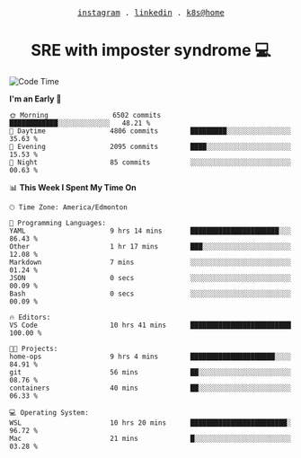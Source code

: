 <p align="center">
  <samp>
    <a href="https://www.instagram.com/lildrunkensmurf/">instagram</a> .
    <a href="https://www.linkedin.com/in/joryirving/">linkedin</a> .
    <a href="https://github.com/joryirving/home-ops">k8s@home</a>
  </samp>
</p>

<h1 align="center">
  SRE with imposter syndrome 💻
</h1>

<!--START_SECTION:waka-->
![Code Time](http://img.shields.io/badge/Code%20Time-234%20hrs%2041%20mins-blue)

**I'm an Early 🐤** 

```text
🌞 Morning                6502 commits        ████████████░░░░░░░░░░░░░   48.21 % 
🌆 Daytime                4806 commits        █████████░░░░░░░░░░░░░░░░   35.63 % 
🌃 Evening                2095 commits        ████░░░░░░░░░░░░░░░░░░░░░   15.53 % 
🌙 Night                  85 commits          ░░░░░░░░░░░░░░░░░░░░░░░░░   00.63 % 
```


📊 **This Week I Spent My Time On** 

```text
🕑︎ Time Zone: America/Edmonton

💬 Programming Languages: 
YAML                     9 hrs 14 mins       ██████████████████████░░░   86.43 % 
Other                    1 hr 17 mins        ███░░░░░░░░░░░░░░░░░░░░░░   12.08 % 
Markdown                 7 mins              ░░░░░░░░░░░░░░░░░░░░░░░░░   01.24 % 
JSON                     0 secs              ░░░░░░░░░░░░░░░░░░░░░░░░░   00.09 % 
Bash                     0 secs              ░░░░░░░░░░░░░░░░░░░░░░░░░   00.09 % 

🔥 Editors: 
VS Code                  10 hrs 41 mins      █████████████████████████   100.00 % 

🐱‍💻 Projects: 
home-ops                 9 hrs 4 mins        █████████████████████░░░░   84.91 % 
git                      56 mins             ██░░░░░░░░░░░░░░░░░░░░░░░   08.76 % 
containers               40 mins             ██░░░░░░░░░░░░░░░░░░░░░░░   06.33 % 

💻 Operating System: 
WSL                      10 hrs 20 mins      ████████████████████████░   96.72 % 
Mac                      21 mins             █░░░░░░░░░░░░░░░░░░░░░░░░   03.28 % 
```


<!--END_SECTION:waka-->
